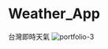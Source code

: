 # Weather_App
台灣即時天氣
![portfolio-3](https://user-images.githubusercontent.com/125955648/229011669-c9ebfa86-aac8-4596-87d1-bff791a1d299.jpg)
